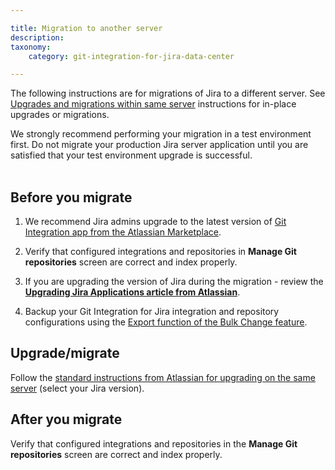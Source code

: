 ```yaml
---

title: Migration to another server
description:
taxonomy:
    category: git-integration-for-jira-data-center

---
```


The following instructions are for migrations of Jira to a different server. See [Upgrades and migrations within same server](/git-integration-for-jira-data-center/upgrades-and-migrations-within-same-server-gij-self-managed) instructions for in-place upgrades or migrations.


<div class="bbb-callout bbb--info">
    <div class="irow">
    <div class="ilogobox">
        <span class="logoimg"></span>
    </div>
    <div class="imsgbox">
        We strongly recommend performing your migration in a test environment first. Do not migrate your production Jira server application until you are satisfied that your test environment upgrade is successful.
    </div>
    </div>
</div>
<br>

## Before you migrate

1.  We recommend Jira admins upgrade to the latest version of [Git Integration app from the Atlassian Marketplace](https://marketplace.atlassian.com/apps/4984/git-integration-for-jira?hosting=server&tab=versions).

2.  Verify that configured integrations and repositories in **Manage Git repositories** screen are correct and index properly.

3.  If you are upgrading the version of Jira during the migration - review the [**Upgrading Jira Applications article from Atlassian**](https://confluence.atlassian.com/adminjiraserver/upgrading-jira-applications-938846936.html).

4.  Backup your Git Integration for Jira integration and repository configurations using the [Export function of the Bulk Change feature](/git-integration-for-jira-data-center/exporting-repository-configuration-via-bulk-change-gij-self-managed/).

## Upgrade/migrate

Follow the [standard instructions from Atlassian for upgrading on the same server](https://confluence.atlassian.com/adminjiraserver/upgrading-jira-applications-938846936.html) (select your Jira version).

## After you migrate

Verify that configured integrations and repositories in the **Manage Git repositories** screen are correct and index properly.

